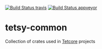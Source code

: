 [![Build Status travis][travis-image]][travis-url]
[![Build Status appveyor][appveyor-image]][appveyor-url]

[travis-image]: https://travis-ci.org/tetcoin/tetsy-common.svg?branch=master
[travis-url]: https://travis-ci.org/tetcoin/tetsy-common
[appveyor-image]: https://ci.appveyor.com/api/projects/status/github/tetcoin/tetsy-common?branch=master&svg=true
[appveyor-url]: https://ci.appveyor.com/project/tetcoin/tetsy-common/branch/master

# tetsy-common
Collection of crates used in [Tetcore](https://core.tetcoin.org/) projects
